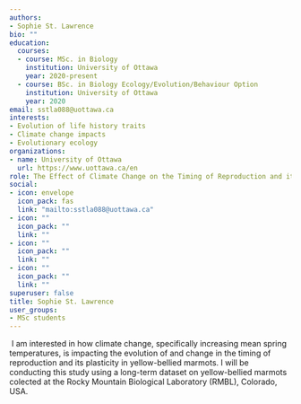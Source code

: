 ```yaml
---
authors:
- Sophie St. Lawrence
bio: ""
education: 
  courses:
  - course: MSc. in Biology 
    institution: University of Ottawa
    year: 2020-present
  - course: BSc. in Biology Ecology/Evolution/Behaviour Option
    institution: University of Ottawa
    year: 2020
email: sstla088@uottawa.ca
interests:
- Evolution of life history traits
- Climate change impacts
- Evolutionary ecology
organizations:
- name: University of Ottawa
  url: https://www.uottawa.ca/en
role: The Effect of Climate Change on the Timing of Reproduction and its Plasticity in yellow-bellied marmots
social:
- icon: envelope
  icon_pack: fas
  link: "mailto:sstla088@uottawa.ca"
- icon: ""
  icon_pack: ""
  link: ""
- icon: ""
  icon_pack: ""
  link: ""
- icon: ""
  icon_pack: ""
  link: ""
superuser: false
title: Sophie St. Lawrence
user_groups:
- MSc students
---
```

​
I am interested in how climate change, specifically increasing mean spring temperatures, is impacting the evolution of and change in the timing of reproduction and its plasticity in yellow-bellied marmots. I will be conducting this study using a long-term dataset on yellow-bellied marmots colected at the Rocky Mountain Biological Laboratory (RMBL), Colorado, USA.
